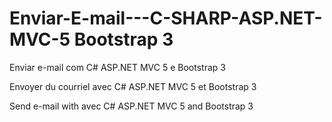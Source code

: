 # Enviar-E-mail---C-SHARP-ASP.NET-MVC-5 Bootstrap 3

Enviar e-mail com C# ASP.NET MVC 5 e Bootstrap 3

Envoyer du courriel avec C# ASP.NET MVC 5 et Bootstrap 3

Send e-mail with avec C# ASP.NET MVC 5 and Bootstrap 3

